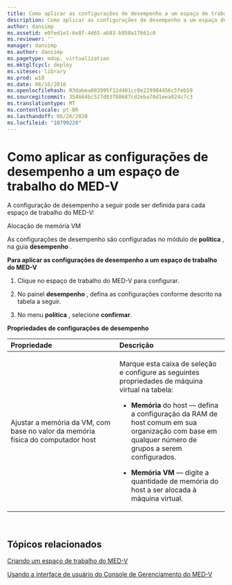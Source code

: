 ```yaml
---
title: Como aplicar as configurações de desempenho a um espaço de trabalho do MED-V
description: Como aplicar as configurações de desempenho a um espaço de trabalho do MED-V
author: dansimp
ms.assetid: e0fed1e1-6e8f-4d65-ab83-b950a17661c0
ms.reviewer: ''
manager: dansimp
ms.author: dansimp
ms.pagetype: mdop, virtualization
ms.mktglfcycl: deploy
ms.sitesec: library
ms.prod: w10
ms.date: 06/16/2016
ms.openlocfilehash: 03dabea803995f12d401cc0e229984456c5feb59
ms.sourcegitcommit: 354664bc527d93f80687cd2eba70d1eea024c7c3
ms.translationtype: MT
ms.contentlocale: pt-BR
ms.lasthandoff: 06/26/2020
ms.locfileid: "10799220"
---
```

# Como aplicar as configurações de desempenho a um espaço de trabalho do MED-V


A configuração de desempenho a seguir pode ser definida para cada espaço de trabalho do MED-V:

Alocação de memória VM

As configurações de desempenho são configuradas no módulo de **política** , na guia **desempenho** .

**Para aplicar as configurações de desempenho a um espaço de trabalho do MED-V**

1.  Clique no espaço de trabalho do MED-V para configurar.

2.  No painel **desempenho** , defina as configurações conforme descrito na tabela a seguir.

3.  No menu **política** , selecione **confirmar**.

**Propriedades de configurações de desempenho**

<table>
<colgroup>
<col width="50%" />
<col width="50%" />
</colgroup>
<thead>
<tr class="header">
<th align="left">Propriedade</th>
<th align="left">Descrição</th>
</tr>
</thead>
<tbody>
<tr class="odd">
<td align="left"><p>Ajustar a memória da VM, com base no valor da memória física do computador host</p></td>
<td align="left"><p>Marque esta caixa de seleção e configure as seguintes propriedades de máquina virtual na tabela:</p>
<ul>
<li><p><strong>Memória </strong> do host — defina a configuração da RAM de host comum em sua organização com base em qualquer número de grupos a serem configurados.</p></li>
<li><p><strong>Memória VM </strong> — digite a quantidade de memória do host a ser alocada à máquina virtual.</p></li>
</ul></td>
</tr>
</tbody>
</table>

 

## Tópicos relacionados


[Criando um espaço de trabalho do MED-V](creating-a-med-v-workspacemedv-10-sp1.md)

[Usando a interface de usuário do Console de Gerenciamento do MED-V](using-the-med-v-management-console-user-interface.md)

 

 





